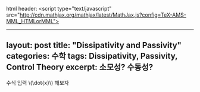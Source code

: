 html header: <script type="text/javascript"  src="http://cdn.mathjax.org/mathjax/latest/MathJax.js?config=TeX-AMS-MML_HTMLorMML"></script>

---
layout: post
title: "Dissipativity and Passivity"
categories: 수학
tags: Dissipativity, Passivity, Control Theory
excerpt: 소모성? 수동성?
---


수식 입력 \\(\dot{x}\\) 해보자